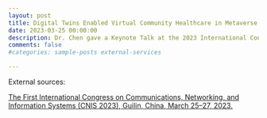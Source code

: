 ```yaml
---
layout: post
title: Digital Twins Enabled Virtual Community Healthcare in Metaverse Era
date: 2023-03-25 00:00:00
description: Dr. Chen gave a Keynote Talk at the 2023 International Congress on Communications, Networking, and Information Systems (CNIS 2023), Guilin, China.
comments: false
#categories: sample-posts external-services

---
```


External sources:

[The First International Congress on Communications, Networking, and Information Systems (CNIS 2023), Guilin, China, March 25–27, 2023.](https://link.springer.com/book/10.1007/978-981-99-3581-9)

